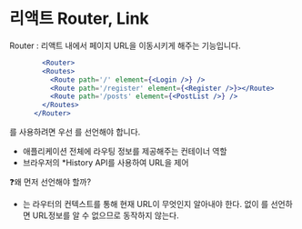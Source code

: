 # 리액트 Router, Link

Router : 리액트 내에서 페이지 URL을 이동시키게 해주는 기능입니다.

```jsx
 		<Router>
        <Routes>
          <Route path='/' element={<Login />} />
          <Route path='/register' element={<Register />}></Route>
          <Route path='/posts' element={<PostList />} />
        </Routes>
      </Router>
```

<Route>를 사용하려면 우선 <Router> <Routes>를 선언해야 합니다.

<Router> 

- 애플리케이션 전체에 라우팅 정보를 제공해주는 컨테이너 역할
- 브라우저의 *History API를 사용하여 URL을 제어

<aside>
❓왜 먼저 선언해야 할까?

- <Route>는 라우터의 컨텍스트를 통해 현재 URL이 무엇인지 알아내야 한다. <Router> 없이 <Route>를 선언하면 URL정보를 알 수 없으므로 동작하지 않는다.
</aside>
